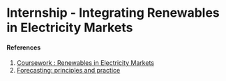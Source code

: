 # Internship - Integrating Renewables in Electricity Markets

#### References
1. [Coursework : Renewables in Electricity Markets](http://pierrepinson.com/)
2. [Forecasting: principles and practice](https://www.otexts.org/fpp)

